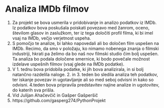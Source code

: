 # Analiza IMDb filmov

<ol>
  <li> Za projekt se bova usmerila v pridobivanje in analizo podatkov iz IMDb. Iz podatkov bova poskušala 
poiskati povezavo med žanrom, oceno, številom glasov in zaslužkom, ter iz tega določiti profil filma, 
    ki bi imel vsaj na IMDb, večjo verjetnost uspeha. </li>
  <li> S pomočjo te analize, bi lahko napovedali ali bo določen film uspešen na IMDb. Recimo, da smo v 
položaju, ko nimamo nobenega znanja o filmski industriji, hkrati pa želimo da bo naš nov filmski 
studio čim bolj uspešen. Ta analiza bo podala določene smernice, ki bodo povečale možnost izdelave 
  uspešnih filmov (vsaj glede na IMDb podatke). </li>
  <li> V 1. tednu bova pridobila podatke, ki jih bova analizirala, in si bolj natančno razdelila naloge. 2. in 
3. teden bo sledila analiza teh podatkov, ter iskanje povezav in ugotavljanje ali so med seboj odvisni 
in kako so odvisni. 4.teden bova pripravila predstavitev najine analize in ugotovitev, do katerih sva 
    prišla. </li>
  <li> Vid Julijan Ahačevčič in Gašper Gašperšič </li>
  <li> https://github.com/gasperg274/PythonProjekt </li>
</ol>
